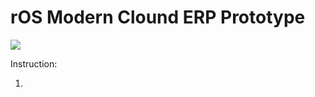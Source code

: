 # rOS Modern Clound ERP Prototype

<img border="0" src="https://github.com/vadimprogsource/Oql.OData/blob/master/infrastructure.jpg">


Instruction:

1)
